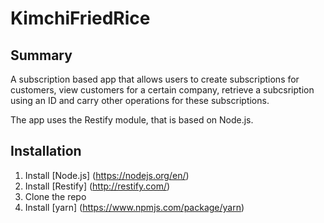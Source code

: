 # KimchiFriedRice

## Summary
A subscription based app that allows users to create subscriptions for customers, view customers for a certain company, retrieve a subcsription using an ID and carry other operations for these subscriptions.

The app uses the Restify module, that is based on Node.js.

## Installation
1. Install [Node.js] (https://nodejs.org/en/)
2. Install [Restify] (http://restify.com/)
3. Clone the repo
4. Install [yarn] (https://www.npmjs.com/package/yarn)
